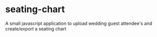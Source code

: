 # seating-chart
A small javascript application to upload wedding guest attendee's and create/export a seating chart
